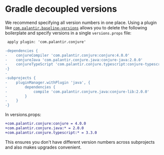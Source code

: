 # Gradle decoupled versions

We recommend specifying all version numbers in one place. Using a plugin like [`com.palantir.baseline-versions`](https://github.com/palantir/gradle-baseline#compalantirbaseline-versions) allows you to delete the following boilerplate and specify versions in a single `versions.props` file:

```diff
 apply plugin: 'com.palantir.conjure'

-dependencies {
-    conjureCompiler 'com.palantir.conjure:conjure:4.0.0'
-    conjureJava 'com.palantir.conjure.java:conjure-java:2.0.0'
-    conjureTypeScript 'com.palantir.conjure.typescript:conjure-typescript:3.3.0'
-}
-
-subprojects {
-    pluginManager.withPlugin 'java', {
-        dependencies {
-            compile 'com.palantir.conjure.java:conjure-lib:2.0.0'
-        }
-    }
-}
```

In versions.props:

```diff
+com.palantir.conjure:conjure = 4.0.0
+com.palantir.conjure.java:* = 2.0.0
+com.palantir.conjure.typescript:* = 3.3.0
```

This ensures you don't have different version numbers across subprojects and also makes upgrades convenient.
